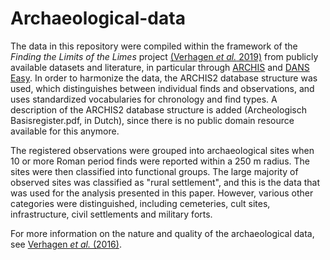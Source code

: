 # Archaeological-data

The data in this repository were compiled within the framework of the *Finding the Limits of the Limes* project [(Verhagen *et al.* 2019)](https://link.springer.com/book/10.1007/978-3-030-04576-0) from publicly available datasets and literature, in particular through [ARCHIS](https://archis.cultureelerfgoed.nl) and [DANS Easy](https://easy.dans.knaw.nl). In order to harmonize the data, the ARCHIS2 database structure was used, which distinguishes between individual finds and observations, and uses standardized vocabularies for chronology and find types. A description of the ARCHIS2 database structure is added (Archeologisch Basisregister.pdf, in Dutch), since there is no public domain resource available for this anymore.

The registered observations were grouped into archaeological sites when 10 or more Roman period finds were reported within a 250 m radius. The sites were then classified into functional groups. The large majority of observed sites was classified as "rural settlement", and this is the data that was used for the analysis presented in this paper. However, various other categories were distinguished, including cemeteries, cult sites, infrastructure, civil settlements and military forts.

For more information on the nature and quality of the archaeological data, see [Verhagen *et al.* (2016)](https://doi.org/10.1016/j.jasrep.2016.10.006).
